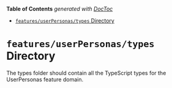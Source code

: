 <!-- START doctoc generated TOC please keep comment here to allow auto update -->
<!-- DON'T EDIT THIS SECTION, INSTEAD RE-RUN doctoc TO UPDATE -->

**Table of Contents** _generated with [DocToc](https://github.com/thlorenz/doctoc)_

- [`features/userPersonas/types` Directory](#featuresuserpersonastypes-directory)

<!-- END doctoc generated TOC please keep comment here to allow auto update -->

# `features/userPersonas/types` Directory

The types folder should contain all the TypeScript types for the UserPersonas feature domain.
